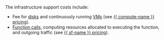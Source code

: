 The infrastructure support costs include:
* Fee for [disks](../../../compute/concepts/disk.md) and continuously running [VMs](../../../compute/concepts/vm.md) (see [{{ compute-name }} pricing](../../../compute/pricing.md)).
* [Function calls](../../../functions/concepts/function.md), computing resources allocated to executing the function, and outgoing traffic (see [{{ sf-name }} pricing](../../../functions/pricing.md)).
